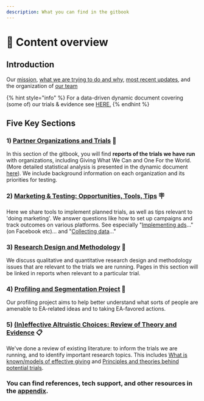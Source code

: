 ```yaml
---
description: What you can find in the gitbook
---
```


# 📕 Content overview

## **Introduction**

Our [mission](./), [what we are trying to do and why](overview-ea-forum-post.md), [most recent updates](broken-reference/), and the organization of [our team](our-team-and-resources.md)

{% hint style="info" %}
For a data-driven dynamic document covering (some of) our trials & evidence see [HERE.](https://daaronr.github.io/eamt\_data\_analysis/chapters/gwwc\_gg.html)
{% endhint %}

## Five Key Sections

### 1) [Partner Organizations and Trials](partners-contexts-trials/section-introduction.md) 🤝

In this section of the gitbook, you will find **reports of the trials we have run** with organizations, including Giving What We Can and One For the World. (More detailed statistical analysis is presented in the dynamic document [here](https://daaronr.github.io/eamt\_data\_analysis/)). We include background information on each organization and its priorities for testing.

### 2) [Marketing & Testing: Opportunities, Tools, Tips](marketing-and-testing-opportunities-tools-tips/trial-reporting-template.md) 🪧

Here we share tools to implement planned trials, as well as tips relevant to 'doing marketing'. We answer questions like how to set up campaigns and track outcomes on various platforms. See especially "[Implementing ads](marketing-and-testing-opportunities-tools-tips/implementation-and-collecting-data-issues/)..." (on Facebook etc)... and "[Collecting data](marketing-and-testing-opportunities-tools-tips/collecting-data-trial-outcomes/)..."

### 3) [Research Design and Methodology](methodological-discussion/section-introduction-wip.md) 🎨

We discuss qualitative and quantitative research design and methodology issues that are relevant to the trials we are running. Pages in this section will be linked in reports when relevant to a particular trial.

### 4) [Profiling and Segmentation Project](profiling-and-segmentation/section-introduction.md) 🧮

Our profiling project aims to help better understand what sorts of people are amenable to EA-related ideas and to taking EA-favored actions.

### **5)** [**(In)effective Altruistic Choices: Review of Theory and Evidence**](background/section-introduction.md)  📋

We've done a  review of existing literature: to inform the trials we are running, and to identify important research topics. This includes [What is known/models of effective giving](background/models-theories-psychological-norms.md) and [Principles and theories behind potential trials](background/tools-and-trials-overview/tools-interventions-principles.md).

### You can find references, tech support, and other resources in the [appendix](appendix/how-this-gitbook-works/).
